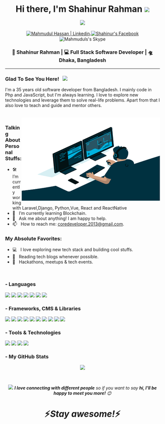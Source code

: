 <div align="center">
   <h1>Hi there, I'm Shahinur Rahman <img src="https://media.giphy.com/media/hvRJCLFzcasrR4ia7z/giphy.gif" width="25px"> </h1>
   <img src="https://pronoun.cyou/x/y?subject=He&object=Him&height=20"> 
</div>

<p align='center'>
<a href="https://www.linkedin.com/in/shahinur-mw">
  <img align="center" alt="Mahmudul Hassan | Linkedin" src="https://img.shields.io/badge/-LinkedIn-0e76a8?style=flat-square&logo=Linkedin&logoColor=white" />
</a>

<a href="https://www.facebook.com/md.shahahinurrahaman">
  <img align="center" alt="Shahinur's Facebook" src="https://img.shields.io/badge/Facebook-0D88F0?style=flat-square&logo=facebook&logoColor=white" />
</a>
<img align="center" alt="Mahmuduls's Skype" src="https://img.shields.io/badge/ninjaprogrammer-0094E1?style=flat-square&logo=skype&logoColor=white" />
 </p>


<div align="center">
<h3>👨‍ Shahinur Rahman | 💻 Full Stack Software Developer | 🛸 Dhaka, Bangladesh</h3>
</div>

<hr>

### Glad To See You Here! &nbsp; ![](https://visitor-badge.glitch.me/badge?page_id=ProMahmudul&style=flat-square&color=0088cc)

I'm a 35 years old software developer from Bangladesh. I mainly code in Php and JavaScript, but I'm always learning. I love to explore new technologies and leverage them to solve real-life problems. Apart from that I also love to teach and guide and mentor others.

<br />
<img align="right" height="270px" width="450px" alt="GIF" src="https://raw.githubusercontent.com/ProMahmudul/ProMahmudul/main/code.gif" />

### Talking About Personal Stuffs:

- 🛠 &nbsp; I’m currently working with Laravel,Django, Python,Vue, React and ReactNative
- 🚀 &nbsp; I’m currently learning Blockchain.
- 💬 &nbsp; Ask me about anything! I am happy to help.
- 📫 &nbsp; How to reach me: <coredeveloper.2013@gmail.com>.

### My Absolute Favorites:

- 💻 &nbsp; I love exploring new tech stack and building cool stuffs.
- 📰 &nbsp; Reading tech blogs whenever possible.
- 🍕 &nbsp; Hackathons, meetups & tech events.


<br />

### - Languages
![](https://img.shields.io/badge/-Html-000?&logo=html5&logoColor=fff)
![](https://img.shields.io/badge/-Css-000?&logo=Css3&logoColor=fff)
![](https://img.shields.io/badge/-JavaScript-000?&logo=JavaScript&logoColor=fff)
![](https://img.shields.io/badge/-Php-000?&logo=php&logoColor=fff)
![](https://img.shields.io/badge/-SQL-000?&logo=mysql&logoColor=fff)
![](https://img.shields.io/badge/-C-000?&logo=c&logoColor=fff)
![](https://img.shields.io/badge/-C++-000?&logo=c%2b%2b&logoColor=fff)

### - Frameworks, CMS & Libraries
![](https://img.shields.io/badge/-Laravel-000?&logo=Laravel&logoColor=fff)
![](https://img.shields.io/badge/-Codeigniter-000?&logo=Codeigniter&logoColor=fff)
![](https://img.shields.io/badge/-WordPress-000?&logo=WordPress&logoColor=fff)
![](https://img.shields.io/badge/-Bootstrap-000?&logo=Bootstrap&logoColor=fff)
![](https://img.shields.io/badge/-TailwindCSS-000?&logo=TailwindCSS&logoColor=fff)
![](https://img.shields.io/badge/-jQuery-000?&logo=jQuery&logoColor=fff)
![](https://img.shields.io/badge/-Vue.js-000?&logo=Vue.js&logoColor=fff)
![](https://img.shields.io/badge/-Nuxt.js-000?&logo=Nuxt.js&logoColor=fff)
![](https://img.shields.io/badge/-React.js-000?&logo=React&logoColor=fff)
![](https://img.shields.io/badge/-Next.js-000?&logo=Next.js&logoColor=fff)

### - Tools & Technologies
![](https://img.shields.io/badge/-Git-000?&logo=Git&logoColor=fff)
![](https://img.shields.io/badge/-Adobe&nbsp;Photoshop-000?&logo=Adobe-Photoshop&logoColor=fff)
![](https://img.shields.io/badge/-Adobe&nbsp;Illustrator-000?&logo=Adobe-illustrator&logoColor=fff)
![](https://img.shields.io/badge/-Linux-000?&logo=Linux&logoColor=fff)



### - My GitHub Stats

<p align="center" >
<a href="https://github.com/promahmudul/github-readme-stats"> 
    <img  src="https://github-readme-stats.vercel.app/api?username=shaheen2013&&show_icons=true&theme=radical"/>
  </a>
</p>

<br>

<p align="center" >
<img src="https://media.giphy.com/media/LnQjpWaON8nhr21vNW/giphy.gif" width="60"> <em><b>I love connecting with different people</b> so if you want to say <b>hi, I'll be happy to meet you more!</b> 😊</em>
</p>
<h1 align='center'>⚡️<i>Stay awesome!</i>⚡️</h1>
